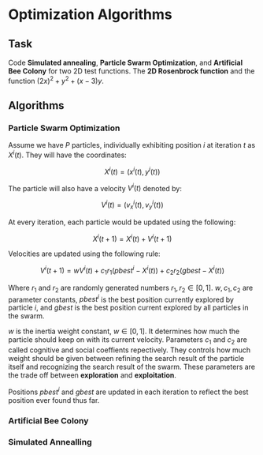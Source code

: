 # Optimization Algorithms

## Task

Code **Simulated annealing**, **Particle Swarm Optimization**, and **Artificial Bee Colony** for two 2D test functions. The **2D Rosenbrock function** and the function $(2x)^2+y^2+ (x-3)y$.

## Algorithms

### Particle Swarm Optimization

Assume we have $P$ particles, individually exhibiting position $i$ at iteration $t$ as $X^i(t)$. They will have the coordinates:

$$
    X^i(t) = (x^i(t),y^i(t))
$$

The particle will also have a velocity $V^i(t)$ denoted by:

$$
    V^i(t) = (v_x^i(t),v^i_y(t))
$$

At every iteration, each particle would be updated using the following:

$$
    X^i(t+1) = X^i(t) + V^i(t+1)
$$

Velocities are updated using the following rule:

$$
    V^i(t+1) = wV^i(t) + c_1r_1(pbest^i - X^i(t)) + c_2r_2(gbest - X^i(t))
$$

Where $r_1$ and $r_2$ are randomly generated numbers $r_1,r_2 \in [0,1]$. $w,c_1,c_2$ are parameter constants, $pbest^i$ is the best position currently explored by particle $i$, and $gbest$ is the best position current explored by all particles in the swarm.

$w$ is the inertia weight constant, $w \in [0,1]$. It determines how much the particle should keep on with its current velocity. Parameters $c_1$ and $c_2$ are called cognitive and social coeffients repectively. They controls how much weight should be given between refining the search result of the particle itself and recognizing the search result of the swarm. These parameters are the trade off between **exploration** and **exploitation**.

Positions $pbest^i$ and $gbest$ are updated in each iteration to reflect the best position ever found thus far.

### Artificial Bee Colony

### Simulated Annealling
